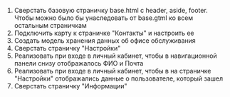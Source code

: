 1. Сверстать базовую страничку base.html с header, aside, footer. Чтобы можно было бы унаследовать от base.gtml ко всем остальным страничкам
2. Подключить карту к страничке "Контакты" и настроить ее
3. Создать модель хранения данных об офисе обслуживания
4. Сверстать страничку "Настройки"
5. Реализовать при входе в личный кабинет, чтобы в навигационной панели снизу отображалось ФИО и Почта
6. Реализовать при входе в личный кабинет, чтобы в на страничке "Настройки" отображались данные о пользователе, который зашел
7. Сверстать страничку "Информации"

